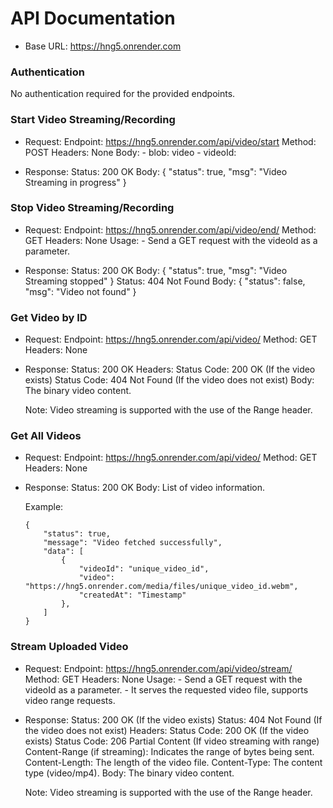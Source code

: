 # API Documentation

- Base URL: https://hng5.onrender.com

### Authentication
No authentication required for the provided endpoints.

### Start Video Streaming/Recording

- Request:
    Endpoint: https://hng5.onrender.com/api/video/start
    Method: POST
    Headers: None
    Body:
        - blob: video
        - videoId: <Unique Video ID>

- Response:
    Status: 200 OK
    Body:
        {
            "status": true,
            "msg": "Video Streaming in progress"
        }

### Stop Video Streaming/Recording

- Request:
    Endpoint: https://hng5.onrender.com/api/video/end/<videoId>
    Method: GET
    Headers: None
    Usage:
        - Send a GET request with the videoId as a parameter.

- Response:
    Status: 200 OK
    Body:
        {
            "status": true,
            "msg": "Video Streaming stopped"
        }
    Status: 404 Not Found
    Body:
        {
            "status": false,
            "msg": "Video not found"
        }

### Get Video by ID

- Request:
    Endpoint: https://hng5.onrender.com/api/video/<videoId>
    Method: GET
    Headers: None

- Response:
    Status: 200 OK
    Headers:
        Status Code: 200 OK (If the video exists)
        Status Code: 404 Not Found (If the video does not exist)
    Body: The binary video content.

    Note: Video streaming is supported with the use of the Range header.

### Get All Videos

- Request:
    Endpoint: https://hng5.onrender.com/api/video/
    Method: GET
    Headers: None

- Response:
    Status: 200 OK
    Body: List of video information.

    Example:
    ```
    {
        "status": true,
        "message": "Video fetched successfully",
        "data": [
            {
                "videoId": "unique_video_id",
                "video": "https://hng5.onrender.com/media/files/unique_video_id.webm",
                "createdAt": "Timestamp"
            },
        ]
    }
    ```

### Stream Uploaded Video

- Request:
    Endpoint: https://hng5.onrender.com/api/video/stream/<videoId>
    Method: GET
    Headers: None
    Usage:
        - Send a GET request with the videoId as a parameter.
        - It serves the requested video file, supports video range requests.

- Response:
    Status: 200 OK (If the video exists)
    Status: 404 Not Found (If the video does not exist)
    Headers:
        Status Code: 200 OK (If the video exists)
        Status Code: 206 Partial Content (If video streaming with range)
        Content-Range (if streaming): Indicates the range of bytes being sent.
        Content-Length: The length of the video file.
        Content-Type: The content type (video/mp4).
    Body: The binary video content.

    Note: Video streaming is supported with the use of the Range header.
